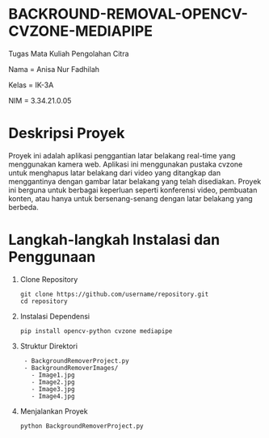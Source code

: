 # BACKROUND-REMOVAL-OPENCV-CVZONE-MEDIAPIPE
Tugas Mata Kuliah Pengolahan Citra 

Nama     = Anisa Nur Fadhilah

Kelas    = IK-3A

NIM      = 3.34.21.0.05

# Deskripsi Proyek
Proyek ini adalah aplikasi penggantian latar belakang real-time yang menggunakan kamera web. Aplikasi ini menggunakan pustaka cvzone untuk menghapus latar belakang dari video yang ditangkap dan menggantinya dengan gambar latar belakang yang telah disediakan. Proyek ini berguna untuk berbagai keperluan seperti konferensi video, pembuatan konten, atau hanya untuk bersenang-senang dengan latar belakang yang berbeda.

# Langkah-langkah Instalasi dan Penggunaan
1. Clone Repository
   ```
   git clone https://github.com/username/repository.git
   cd repository
   ```
3. Instalasi Dependensi
   ```
   pip install opencv-python cvzone mediapipe
   ```
5. Struktur Direktori
   ```
    - BackgroundRemoverProject.py
    - BackgroundRemoverImages/
      - Image1.jpg
      - Image2.jpg
      - Image3.jpg
      - Image4.jpg
   ```
7. Menjalankan Proyek
   ```
   python BackgroundRemoverProject.py
   ```
